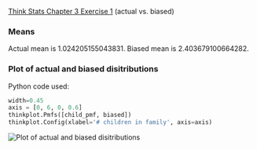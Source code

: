 [Think Stats Chapter 3 Exercise 1](http://greenteapress.com/thinkstats2/html/thinkstats2004.html#toc31) (actual vs. biased)

### Means
Actual mean is 1.024205155043831.
Biased mean is 2.403679100664282.

### Plot of actual and biased disitributions

Python code used:
```python
width=0.45
axis = [0, 6, 0, 0.6]
thinkplot.Pmfs([child_pmf, biased])
thinkplot.Config(xlabel='# children in family', axis=axis)
````

![Plot of actual and biased disitributions](./img/plot.png)

